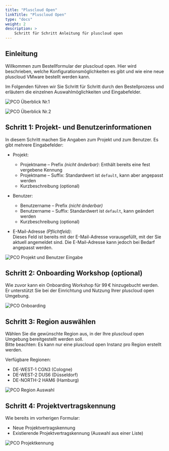 ```yaml
---
title: "Pluscloud Open"
linkTitle: "Pluscloud Open"
type: "docs"
weight: 2
description: >
    Schritt für Schritt Anleitung für pluscloud open
---
```


## Einleitung

Willkommen zum Bestellformular der pluscloud open. Hier wird beschrieben, welche Konfigurationsmöglichkeiten es gibt und wie eine neue pluscloud VMware bestellt werden kann.

Im Folgenden führen wir Sie Schritt für Schritt durch den Bestellprozess und erläutern die einzelnen Auswahlmöglichkeiten und Eingabefelder.

![PCO Überblick Nr.1](../img/pco-overview1.png)

![PCO Überblick Nr.2](../img/pco-overview2.png)

## Schritt 1: Projekt- und Benutzerinformationen

In diesem Schritt machen Sie Angaben zum Projekt und zum Benutzer. Es gibt mehrere Eingabefelder:

- Projekt:
  - Projektname – Prefix *(nicht änderbar)*: Enthält bereits eine fest vergebene Kennung  
  - Projektname – Suffix: Standardwert ist `default`, kann aber angepasst werden  
  - Kurzbeschreibung (optional)

- Benutzer:
  - Benutzername – Prefix *(nicht änderbar)*  
  - Benutzername – Suffix: Standardwert ist `default`, kann geändert werden  
  - Kurzbeschreibung (optional)

- E-Mail-Adresse *(Pflichtfeld)*:  
  Dieses Feld ist bereits mit der E-Mail-Adresse vorausgefüllt, mit der Sie aktuell angemeldet sind. Die E-Mail-Adresse kann jedoch bei Bedarf angepasst werden.

![PCO Projekt und Benutzer Eingabe](../img/pco-project.png)

## Schritt 2: Onboarding Workshop (optional)

Wie zuvor kann ein Onboarding Workshop für 99 € hinzugebucht werden.  
Er unterstützt Sie bei der Einrichtung und Nutzung Ihrer pluscloud open Umgebung.

![PCO Onboarding](../img/pco-region.png)

## Schritt 3: Region auswählen

Wählen Sie die gewünschte Region aus, in der Ihre pluscloud open Umgebung bereitgestellt werden soll.  
Bitte beachten: Es kann nur eine pluscloud open Instanz pro Region erstellt werden.

Verfügbare Regionen:

- DE-WEST-1 CGN3 (Cologne)  
- DE-WEST-2 DUS6 (Düsseldorf)  
- DE-NORTH-2 HAM6 (Hamburg)

![PCO Region Auswahl](../img/pco-onboarding.png)

## Schritt 4: Projektvertragskennung

Wie bereits im vorherigen Formular:

- Neue Projektvertragskennung  
- Existierende Projektvertragskennung (Auswahl aus einer Liste)

![PCO Projektkennung](../img/pco-existing-project.png)

